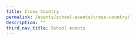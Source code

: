 ```yaml
---
title: Cross Country
permalink: /events/school-events/cross-country/
description: ""
third_nav_title: School events
---
```


